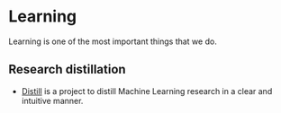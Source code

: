 # Learning

Learning is one of the most important things that we do.

## Research distillation

* [Distill](http://distill.pub/) is a project to distill Machine Learning research in a clear and intuitive manner.



